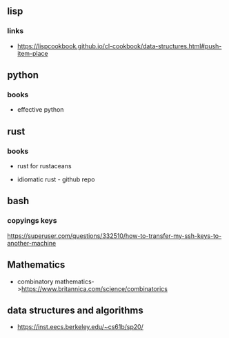 

## lisp

### links

- https://lispcookbook.github.io/cl-cookbook/data-structures.html#push-item-place


## python

### books

   -  effective python



## rust

### books

 - rust for rustaceans

 - idiomatic rust - github repo

## bash

### copyings keys

https://superuser.com/questions/332510/how-to-transfer-my-ssh-keys-to-another-machine

## Mathematics

- combinatory mathematics->https://www.britannica.com/science/combinatorics


## data structures and algorithms

 - https://inst.eecs.berkeley.edu/~cs61b/sp20/